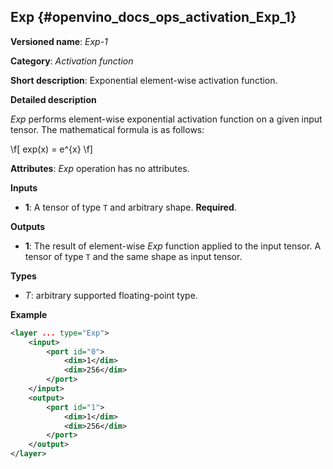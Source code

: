 ## Exp<a name="Exp"></a> {#openvino_docs_ops_activation_Exp_1}

**Versioned name**: *Exp-1*

**Category**: *Activation function*

**Short description**: Exponential element-wise activation function.

**Detailed description**

*Exp* performs element-wise exponential activation function on a given input tensor. The mathematical formula is as follows:

\f[
exp(x) = e^{x}
\f]

**Attributes**: *Exp* operation has no attributes.

**Inputs**

*   **1**: A tensor of type `T` and arbitrary shape. **Required**.

**Outputs**

*   **1**: The result of element-wise *Exp* function applied to the input tensor. A tensor of type `T` and the same shape as input tensor.

**Types**

* *T*: arbitrary supported floating-point type.

**Example**

```xml
<layer ... type="Exp">
    <input>
        <port id="0">
            <dim>1</dim>
            <dim>256</dim>
        </port>
    </input>
    <output>
        <port id="1">
            <dim>1</dim>
            <dim>256</dim>
        </port>
    </output>
</layer>
```